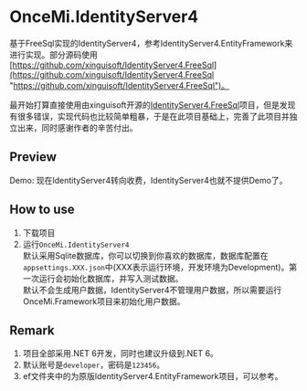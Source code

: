 # OnceMi.IdentityServer4

基于FreeSql实现的IdentityServer4，参考IdentityServer4.EntityFramework来进行实现。部分源码使用[https://github.com/xinguisoft/IdentityServer4.FreeSql](https://github.com/xinguisoft/IdentityServer4.FreeSql "https://github.com/xinguisoft/IdentityServer4.FreeSql")。

最开始打算直接使用由xinguisoft开源的[IdentityServer4.FreeSql](https://github.com/xinguisoft/IdentityServer4.FreeSql "IdentityServer4.FreeSql")项目，但是发现有很多错误，实现代码也比较简单粗暴，于是在此项目基础上，完善了此项目并独立出来，同时感谢作者的辛苦付出。

## Preview
Demo: 现在IdentityServer4转向收费，IdentityServer4也就不提供Demo了。

## How to use  
1. 下载项目  
2. 运行`OnceMi.IdentityServer4`  
默认采用Sqlite数据库，你可以切换到你喜欢的数据库，数据库配置在`appsettings.XXX.json`中(XXX表示运行环境，开发环境为Development)。第一次运行会初始化数据库，并写入测试数据。  
默认不会生成用户数据，IdentityServer4不管理用户数据，所以需要运行OnceMi.Framework项目来初始化用户数据。  

## Remark
1. 项目全部采用.NET 6开发，同时也建议升级到.NET 6。  
2. 默认账号是`developer`，密码是`123456`。  
3. ef文件夹中的为原版IdentityServer4.EntityFramework项目，可以参考。  
